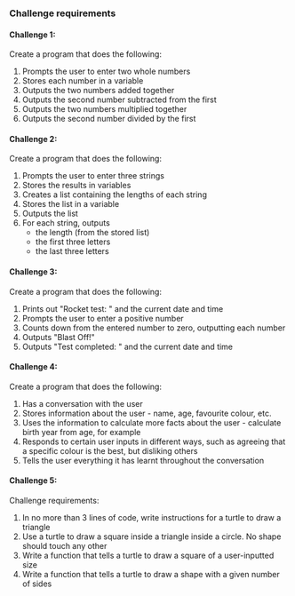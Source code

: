 ### Challenge requirements

#### Challenge 1:
Create a program that does the following:

1. Prompts the user to enter two whole numbers
2. Stores each number in a variable
3. Outputs the two numbers added together
4. Outputs the second number subtracted from the first
5. Outputs the two numbers multiplied together
6. Outputs the second number divided by the first

#### Challenge 2:
Create a program that does the following:

1. Prompts the user to enter three strings
2. Stores the results in variables
3. Creates a list containing the lengths of each string
4. Stores the list in a variable
5. Outputs the list
6. For each string, outputs
    * the length (from the stored list)
    * the first three letters
    * the last three letters
    
#### Challenge 3:
Create a program that does the following:

1. Prints out "Rocket test: " and the current date and time
2. Prompts the user to enter a positive number
3. Counts down from the entered number to zero, outputting each number
4. Outputs "Blast Off!"
5. Outputs "Test completed: " and the current date and time

#### Challenge 4:
Create a program that does the following:

1. Has a conversation with the user
2. Stores information about the user - name, age, favourite colour, etc.
3. Uses the information to calculate more facts about the user - calculate birth year from age, for example
4. Responds to certain user inputs in different ways, such as agreeing that a specific colour is the best, but disliking others
5. Tells the user everything it has learnt throughout the conversation

#### Challenge 5:
Challenge requirements:

1. In no more than 3 lines of code, write instructions for a turtle to draw a triangle
2. Use a turtle to draw a square inside a triangle inside a circle. No shape should touch any other
3. Write a function that tells a turtle to draw a square of a user-inputted size
4. Write a function that tells a turtle to draw a shape with a given number of sides
